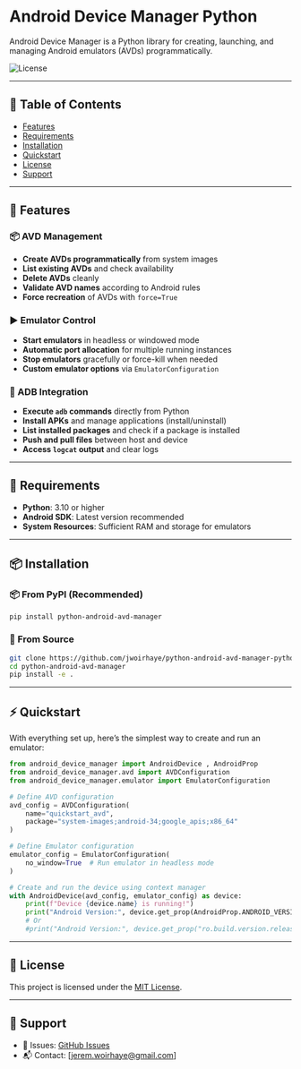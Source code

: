 # Android Device Manager Python
Android Device Manager is a Python library for creating, launching, and managing Android emulators (AVDs) programmatically.

![License](https://img.shields.io/github/license/jwoirhaye/android-device-manager-python)

---

## 📖 Table of Contents
- [Features](#-features)
- [Requirements](#-requirements)
- [Installation](#-installation)
- [Quickstart](#-quickstart)
- [License](#-license)
- [Support](#-support)

---

## 🚀 Features

### 📦 AVD Management
- **Create AVDs programmatically** from system images
- **List existing AVDs** and check availability
- **Delete AVDs** cleanly
- **Validate AVD names** according to Android rules
- **Force recreation** of AVDs with `force=True`

### ▶️ Emulator Control
- **Start emulators** in headless or windowed mode
- **Automatic port allocation** for multiple running instances
- **Stop emulators** gracefully or force-kill when needed
- **Custom emulator options** via `EmulatorConfiguration`

### 📡 ADB Integration
- **Execute `adb` commands** directly from Python
- **Install APKs** and manage applications (install/uninstall)
- **List installed packages** and check if a package is installed
- **Push and pull files** between host and device
- **Access `logcat` output** and clear logs

---

## 🐍 Requirements

- **Python**: 3.10 or higher
- **Android SDK**: Latest version recommended
- **System Resources**: Sufficient RAM and storage for emulators

---

## 📦 Installation

### 📦 From PyPI (Recommended)
```bash
pip install python-android-avd-manager
```

### 🚧 From Source
```bash
git clone https://github.com/jwoirhaye/python-android-avd-manager-python.git
cd python-android-avd-manager
pip install -e .
```

--- 

## ⚡ Quickstart

With everything set up, here’s the simplest way to create and run an emulator:

```python
from android_device_manager import AndroidDevice , AndroidProp
from android_device_manager.avd import AVDConfiguration
from android_device_manager.emulator import EmulatorConfiguration

# Define AVD configuration
avd_config = AVDConfiguration(
    name="quickstart_avd",
    package="system-images;android-34;google_apis;x86_64"
)

# Define Emulator configuration
emulator_config = EmulatorConfiguration(
    no_window=True  # Run emulator in headless mode
)

# Create and run the device using context manager
with AndroidDevice(avd_config, emulator_config) as device:
    print(f"Device {device.name} is running!")
    print("Android Version:", device.get_prop(AndroidProp.ANDROID_VERSION))
    # Or
    #print("Android Version:", device.get_prop("ro.build.version.release"))

```

---

## 📜 License
This project is licensed under the [MIT License](LICENSE).

---

## 📧 Support
- 🐛 Issues: [GitHub Issues](https://github.com/jwoirhaye/android-device-manager-python/issues)  
- 📬 Contact: [jerem.woirhaye@gmail.com]